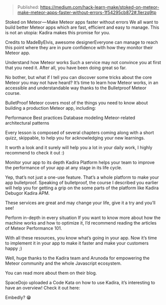 > Published: https://medium.com/hack-learn-make/stoked-on-meteor-make-meteor-apps-faster-without-errors-1f54295cb872#.1lerzq9tp

Stoked on Meteor — Make Meteor apps faster without errors We all want to build better Meteor apps which are fast, efficient and easy to manage. This is not an utopia: Kadira makes this promise for you. 

Credits to MadeByElvis, awesome designerEveryone can manage to reach this point where they are in pure confidence with how they monitor their Meteor app.

Understand how Meteor works Such a service may not convince you at first that you need it. After all, you have been doing great so far.

No bother, but what if I tell you can discover some tricks about the core Meteor you may not have heard? It’s time to learn how Meteor works, in an accessible and understandable way thanks to the Bulletproof Meteor course.

BulletProof Meteor covers most of the things you need to know about building a production Meteor app, including:

Performance
Best practices
Database modeling
Meteor-related architectural patterns

Every lesson is composed of several chapters coming along with a short quizz, skippable, to help you for acknowledging your new learnings.

It worth a look and it surely will help you a lot in your daily work, I highly recommend to check it out :)

Monitor your app to its depth Kadira Platform helps your team to improve the performance of your app at any stage in its life cycle.

Yep, that’s not just a one-use feature. That’s a whole platform to make your app bulletproof. Speaking of bulletproof, the course I described you earlier will help you for getting a grip on the some parts of the platform like Kadira Debugor Kadira APM.

These services are great and may change your life, give it a try and you’ll see!

Perform in-depth in every situation If you want to know more about how the machine works and how to optimize it, I’d recommend reading the articles of Meteor Performance 101.

With all these resources, you know what’s going in your app. Now it’s time to implement it in your app to make it faster and make your customers happy ;)

Well, huge thanks to the Kadira team and Arunoda for empowering the Meteor community and the whole Javascript ecosystem. 

You can read more about them on their blog.

SpaceDojo uploaded a Code Kata on how to use Kadira, it’s interesting to have an overview! Check it out here:



Embedly? 😁
